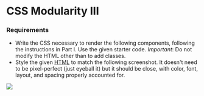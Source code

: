 # CSS Modularity III

### Requirements
- Write the CSS necessary to render the following components, following the instructions in Part I. Use the given starter code. _Important_: Do not modify the HTML other than to add classes.
- Style the given [HTML](https://github.com/RefactorU/exercise-starters/tree/master/html/modularity3) to match the following screenshot. It doesn't need to be pixel-perfect (just eyeball it) but it should be close, with color, font, layout, and spacing properly accounted for.

<img src="https://ru-student-site.s3.amazonaws.com/css-modularity-prototype-part3.png">
